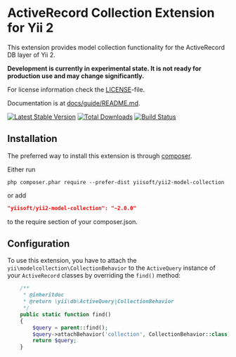 ActiveRecord Collection Extension for Yii 2
===========================================

This extension provides model collection functionality for the ActiveRecord DB layer of Yii 2.

**Development is currently in experimental state. It is not ready for production use and may change significantly.**

For license information check the [LICENSE](LICENSE.md)-file.

Documentation is at [docs/guide/README.md](docs/guide/README.md).

[![Latest Stable Version](https://poser.pugx.org/yiisoft/yii2-model-collection/v/stable.png)](https://packagist.org/packages/yiisoft/yii2-model-collection)
[![Total Downloads](https://poser.pugx.org/yiisoft/yii2-model-collection/downloads.png)](https://packagist.org/packages/yiisoft/yii2-model-collection)
[![Build Status](https://travis-ci.org/yiisoft/yii2-model-collection.svg?branch=master)](https://travis-ci.org/yiisoft/yii2-model-collection)

Installation
------------

The preferred way to install this extension is through [composer](http://getcomposer.org/download/).

Either run

```
php composer.phar require --prefer-dist yiisoft/yii2-model-collection
```

or add

```json
"yiisoft/yii2-model-collection": "~2.0.0"
```

to the require section of your composer.json.


Configuration
-------------

To use this extension, you have to attach the `yii\modelcollection\CollectionBehavior` to the `ActiveQuery` instance of
your `ActiveRecord` classes by overriding the `find()` method:

```php
    /**
     * @inheritdoc
     * @return \yii\db\ActiveQuery|CollectionBehavior
     */
    public static function find()
    {
        $query = parent::find();
        $query->attachBehavior('collection', CollectionBehavior::class);
        return $query;
    }
```
